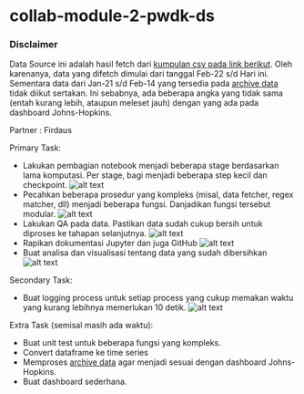 # collab-module-2-pwdk-ds

### Disclaimer

Data Source ini adalah hasil fetch dari [kumpulan csv pada link berikut](https://github.com/CSSEGISandData/COVID-19/tree/master/csse_covid_19_data/csse_covid_19_daily_reports).
Oleh karenanya, data yang difetch dimulai dari tanggal Feb-22 s/d Hari ini. Sementara data dari Jan-21 s/d Feb-14 yang tersedia pada [archive data](https://github.com/CSSEGISandData/COVID-19/tree/master/archived_data) tidak diikut sertakan. Ini sebabnya, ada beberapa angka yang tidak sama (entah kurang lebih, ataupun meleset jauh) dengan yang ada pada dashboard Johns-Hopkins.

Partner : Firdaus

Primary Task:
- Lakukan pembagian notebook menjadi beberapa stage berdasarkan lama komputasi. Per stage, bagi menjadi beberapa step kecil dan checkpoint. ![alt text](https://img.shields.io/badge/Ariandy-Done-green.svg "Done by Ariandy")
- Pecahkan beberapa prosedur yang kompleks (misal, data fetcher, regex matcher, dll) menjadi beberapa fungsi. Danjadikan fungsi tersebut modular. ![alt text](https://img.shields.io/badge/Ariandy-Done-green.svg "Done by Ariandy")
- Lakukan QA pada data. Pastikan data sudah cukup bersih untuk diproses ke tahapan selanjutnya. ![alt text](https://img.shields.io/badge/Firdaus-Done-green.svg "Done by Firdaus")
- Rapikan dokumentasi Jupyter dan juga GitHub ![alt text](https://img.shields.io/badge/On_Going-orange.svg "On Going")
- Buat analisa dan visualisasi tentang data yang sudah dibersihkan ![alt text](https://img.shields.io/badge/On_Going-orange.svg "On Going")

Secondary Task:
- Buat logging process untuk setiap process yang cukup memakan waktu yang kurang lebihnya memerlukan 10 detik. ![alt text](https://img.shields.io/badge/Ariandy-Done-green.svg "Done by Ariandy")

Extra Task (semisal masih ada waktu):
- Buat unit test untuk beberapa fungsi yang kompleks.
- Convert dataframe ke time series
- Memproses [archive data](https://github.com/CSSEGISandData/COVID-19/tree/master/archived_data) agar menjadi sesuai dengan dashboard Johns-Hopkins.
- Buat dashboard sederhana.
